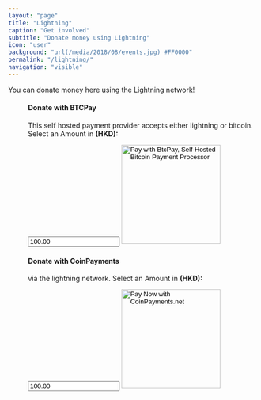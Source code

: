 ```yaml
---
layout: "page"
title: "Lightning"
caption: "Get involved"
subtitle: "Donate money using Lightning"
icon: "user"
background: "url(/media/2018/08/events.jpg) #FF0000"
permalink: "/lightning/"
navigation: "visible"
---
```


You can donate money here using the Lightning network!

<div>
<script>
      window.addEventListener("load", function(){
        // Bare minimum - provide the ID
        numpad.attach({
          id : "numpad-1"
        });
      });
      window.addEventListener("load", function(){
        // Bare minimum - provide the ID
        numpad.attach({
          id : "numpad-2"
        });
      });
</script>   
</div>


<div class="contact">
<dl>
<dd>
<form class="form-sub" method="POST" action="https://btcpay.bitcoin.org.hk/api/v1/invoices">
    <label for="numpad-1"> 
    <h4> Donate with BTCPay </h4> 
    <p> This self hosted payment provider accepts either lightning or bitcoin. Select an Amount in <b> (HKD):</b> </p>
    </label>
    <input class="form-sub" type="number" min="0" step="0.01" name="price" placeholder="100.00 HKD" value="100.00" id="numpad-1"/>
    <input type="hidden" name="storeId" value="5fv2Vt5WEuLYBzkhFiaDN4r6xy6JdNqTbi3m1mG4ngFa" />
    <input type="hidden" name="currency" value="USD" />
    <input type="hidden" name="browserRedirect" value="https://www.bitcoin.org.hk/lightning/" />
    <input type="hidden" name="notifyEmail" value="btcpay@bitcoin.org.hk" />
    <input type="image" src="https://btcpay.bitcoin.org.hk/img/paybutton/pay.png" name="submit" style="width:200px"  alt="Pay with BtcPay, Self-Hosted Bitcoin Payment Processor">
</form>
</dd>
</dl>
</div>



<div class="contact">
<dl>
<dd>
<form class="form-sub" action="https://www.coinpayments.net/index.php" method="post">
<label for="numpad-2"> <h4> Donate with CoinPayments</h4> 
<p> 
via the lightning network. Select an Amount in <b> (HKD): </b>
</p>
</label>
  <input class="form-sub" type="number" min="0" step="0.01" name="amountf" value="100.00" id="numpad-2"/>
	<input type="hidden" name="cmd" value="_pay_simple">
	<input type="hidden" name="reset" value="1">
	<input type="hidden" name="merchant" value="84ffa7d089e5eefdc9ff75f09f948f80">
	<input type="hidden" name="item_name" value="Donation">
	<input type="hidden" name="currency" value="HKD">
	<input type="hidden" name="want_shipping" value="0">
	<input type="image" src="https://www.coinpayments.net/images/pub/buynow-grey.png" style="width:200px" alt="Pay Now with CoinPayments.net">
</form>
</dd>
</dl>
</div>

<!-- 
<div>
<dl>
<dt><b> Coingate: </b></dt>
<dd>
<a href="https://coingate.com/pay/lightning" rel="noopener noreferrer nofollow" target="_blank"><img alt="CoinGate Payment Button" src="https://static.coingate.com/images/buttons/4.png" />
</a>
</dd>
</dl>
</div>
-->
